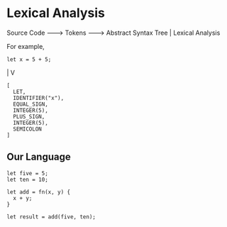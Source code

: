 # Lexical Analysis
Source Code ---> Tokens ---> Abstract Syntax Tree
             |
      Lexical Analysis


For example,
```
let x = 5 + 5;
```
 |
 V
```
[
  LET,
  IDENTIFIER("x"),
  EQUAL_SIGN,
  INTEGER(5),
  PLUS_SIGN,
  INTEGER(5),
  SEMICOLON
]
```




## Our Language
```
let five = 5;
let ten = 10;

let add = fn(x, y) {
  x + y;
}

let result = add(five, ten);
```



